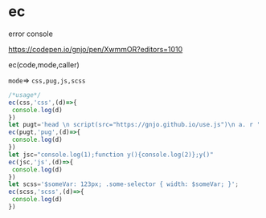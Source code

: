 # ec
error console

https://codepen.io/gnjo/pen/XwmmOR?editors=1010

ec(code,mode,caller)

```mode```=> ```css,pug,js,scss```

```js
/*usage*/
ec(css,'css',(d)=>{
 console.log(d)
})
let pugt='head \n script(src="https://gnjo.github.io/use.js")\n a. r '
ec(pugt,'pug',(d)=>{
 console.log(d)
})
let jsc="console.log(1);function y(){console.log(2)};y()"
ec(jsc,'js',(d)=>{
 console.log(d)
})
let scss='$someVar: 123px; .some-selector { width: $someVar; }';
ec(scss,'scss',(d)=>{
 console.log(d)
})
```

